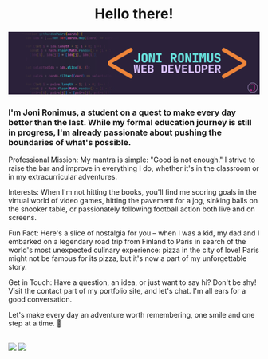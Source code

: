 <div maxwidth="1080px">
  <h1 align="center">Hello there!</h1>
  
  <p align="center"> <img src=".\images\JR_GitHub_banner.png" </p>
  
  
  
  <h3>I'm Joni Ronimus, a student on a quest to make every day better than the last. While my formal education journey is still in progress, I'm already passionate about pushing the boundaries of what's possible.</h3>
  
  
  
  Professional Mission: My mantra is simple: "Good is not enough." I strive to raise the bar and improve in everything I do, whether it's in the classroom or in my extracurricular adventures.
  
  Interests: When I'm not hitting the books, you'll find me scoring goals in the virtual world of video games, hitting the pavement for a jog, sinking balls on the snooker table, or passionately following football action both live and on screens.
  
  Fun Fact: Here's a slice of nostalgia for you – when I was a kid, my dad and I embarked on a legendary road trip from Finland to Paris in search of the world's most unexpected culinary experience: pizza in the city of love! Paris might not be famous for its pizza, but it's now a part of my unforgettable story.
  
  Get in Touch: Have a question, an idea, or just want to say hi? Don't be shy! Visit the contact part of my portfolio site, and let's chat. I'm all ears for a good conversation.
  
  Let's make every day an adventure worth remembering, one smile and one step at a time. 🚀
  
  </br>
  
  
  <div backgroundcolor="red">
    <img maxwidth="40%" minheight="200px" align-content:start src="https://github-readme-stats.vercel.app/api?username=jronimus&theme=synthwave&show_icons=true&hide_border=true&count_private=true" />
    <img maxwidth="40%" minheight="200px" align-content:end src="https://github-readme-streak-stats.herokuapp.com/?user=jronimus&theme=synthwave&hide_border=true" />
  </div>
</div>
